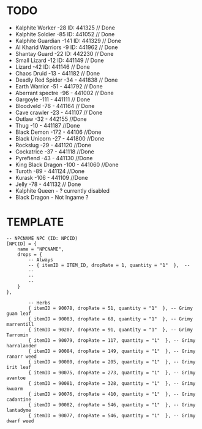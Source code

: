 # TODO


- Kalphite Worker    -28 ID: 441325 // Done
- Kalphite Soldier   -85 ID: 441052 // Done
- Kalphite Guardian  -141 ID: 441329 // Done
- Al Kharid Warriors -9 ID: 441962 // Done
- Shantay Guard		-22 ID: 442230 // Done
- Small Lizard		-12 ID: 441149 // Done
- Lizard			-42 ID: 441146 // Done
- Chaos Druid        -13 - 441182 // Done
- Deadly Red Spider  -34 - 441838 // Done
- Earth Warrior      -51 - 441792 // Done
- Aberrant spectre -96 - 441002 // Done
- Gargoyle -111		- 441111 // Done
- Bloodveld -76		- 441164 // Done
- Cave crawler 		-23 - 441107 // Done
- Outlaw			-32 - 442155 //Done
- Thug				-10 - 441187 //Done
- Black Demon		-172 - 44106 //Done
- Black Unicorn		-27	- 441800 //Done
- Rockslug 			-29 - 441120 //Done
- Cockatrice 		-37 - 441118 //Done
- Pyrefiend 		-43 - 441130 //Done
- King Black Dragon -100 - 441060 //Done
- Turoth 			-89 - 441124 //Done
- Kurask 			-106 - 441109 //Done
- Jelly 			-78 - 441132 // Done
- Kalphite Queen		- ? currently disabled
- Black Dragon			- Not Ingame ?

# TEMPLATE
    -- NPCNAME NPC (ID: NPCID)
    [NPCID] = {
        name = "NPCNAME",
        drops = {
			-- Always
			-- { itemID = ITEM_ID, dropRate = 1, quantity = "1"  },  --
			--
			--
			--
		}
    },

			-- Herbs
            { itemID = 90078, dropRate = 51, quantity = "1"  }, -- Grimy guam leaf
            { itemID = 90083, dropRate = 68, quantity = "1"  }, -- Grimy marrentill
            { itemID = 90207, dropRate = 91, quantity = "1"  }, -- Grimy Tarromin
            { itemID = 90079, dropRate = 117, quantity = "1"  }, -- Grimy harralander
            { itemID = 90084, dropRate = 149, quantity = "1"  }, -- Grimy ranarr weed
            { itemID = 90080, dropRate = 205, quantity = "1"  }, -- Grimy irit leaf
            { itemID = 90075, dropRate = 273, quantity = "1"  }, -- Grimy avantoe
            { itemID = 90081, dropRate = 328, quantity = "1"  }, -- Grimy kwuarm
            { itemID = 90076, dropRate = 410, quantity = "1"  }, -- Grimy cadantine
			{ itemID = 90082, dropRate = 546, quantity = "1"  }, -- Grimy lantadyme
			{ itemID = 90077, dropRate = 546, quantity = "1"  }, -- Grimy dwarf weed